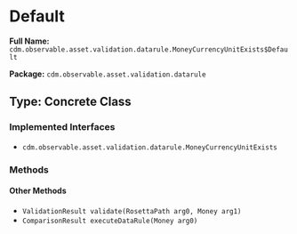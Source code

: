 # Default

**Full Name:** `cdm.observable.asset.validation.datarule.MoneyCurrencyUnitExists$Default`

**Package:** `cdm.observable.asset.validation.datarule`

## Type: Concrete Class

### Implemented Interfaces

- `cdm.observable.asset.validation.datarule.MoneyCurrencyUnitExists`

### Methods

#### Other Methods

- `ValidationResult validate(RosettaPath arg0, Money arg1)`
- `ComparisonResult executeDataRule(Money arg0)`

